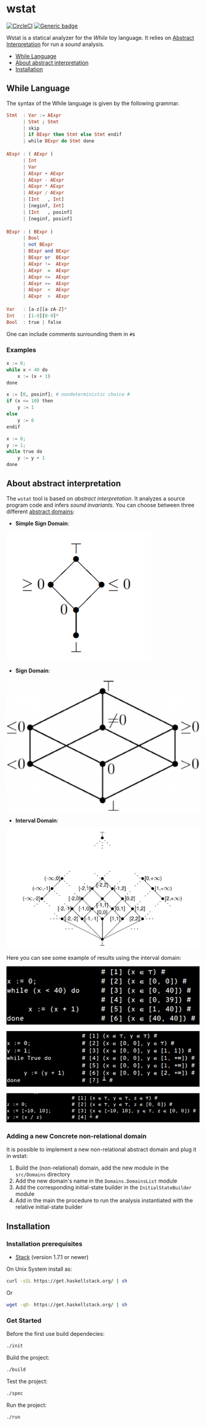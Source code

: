 # wstat

[![CircleCI](https://circleci.com/gh/parof/wstat.svg?style=svg)](https://circleci.com/gh/parof/wstat) [![Generic badge](https://img.shields.io/badge/sound-yes-<COLOR>.svg)](https://en.wikipedia.org/wiki/Soundness)


Wstat is a statical analyzer for the _While_ toy language. It relies on [Abstract Interpretation](https://en.wikipedia.org/wiki/Abstract_interpretation) for run a _sound_ analysis.

* [While Language](#while-language)
* [About abstract interpretation](#about-abstract-interpretation)
* [Installation](#installation)

## While Language

The syntax of the While language is given by the following grammar.

```haskell
Stmt  : Var := AExpr
      | Stmt ; Stmt
      | skip
      | if BExpr then Stmt else Stmt endif
      | while BExpr do Stmt done

AExpr : ( AExpr )
      | Int
      | Var
      | AExpr + AExpr
      | AExpr - AExpr
      | AExpr * AExpr
      | AExpr / AExpr
      | [Int   , Int]
      | [neginf, Int]
      | [Int   , posinf]
      | [neginf, posinf]

BExpr : ( BExpr )
      | Bool
      | not BExpr
      | BExpr and BExpr
      | BExpr or  BExpr
      | AExpr !=  AExpr
      | AExpr  =  AExpr
      | AExpr <=  AExpr
      | AExpr >=  AExpr
      | AExpr  <  AExpr
      | AExpr  >  AExpr

Var   : [a-z][a-zA-Z]*
Int   : [1-9][0-9]*
Bool  : true | false
```

One can include comments surrounding them in `#`s

### Examples

```python
x := 0;
while x < 40 do
    x := (x + 1)
done
```

```python
x := [0, posinf]; # nondeterministic choice #
if (x <= 10) then
    y := 1
else 
    y := 0
endif
```

```python
x := 0;
y := 1;
while true do
    y := y + 1
done
```

## About abstract interpretation

The `wstat` tool is based on _abstract interpretation_. It analyzes a source program code and infers _sound invariants_. You can choose between three different [abstract domains](https://en.wikipedia.org/wiki/Abstract_interpretation#Examples_of_abstract_domains):

- **Simple Sign Domain**: 

![Simple sign Domain](img/simpleSignDomain.png  "Simple sign Domain")
- **Sign Domain**: 

![Sign domain](img/signDomain.png "Sign domain")
- **Interval Domain**: 

![Interval domain](img/intervalDomain.png "Interval domain")

Here you can see some example of results using the interval domain:

![Interval analysis on terminating program](img/analysis1.png "Interval analysis on terminating program")

![Interval analysis on non-terminating program](img/analysis2.png "Interval analysis on non-terminating program")

![Interval analysis on division by zero](img/analysis3.png "Interval analysis on division by zero")

### Adding a new Concrete non-relational domain

It is possible to implement a new non-relational abstract domain and plug it in wstat:

1. Build the (non-relational) domain, add the new module in the ```src/Domains``` directory
2. Add the new domain's name in the `Domains.DomainsList` module
3. Add the corresponding initial-state builder in the `InitialStateBuilder` module
4. Add in the main the procedure to run the analysis instantiated with the relative initial-state builder

## Installation

### Installation prerequisites

- [Stack](https://docs.haskellstack.org/en/stable/README/) (version 1.7.1 or newer)

On Unix System install as:
```bash
curl -sSL https://get.haskellstack.org/ | sh
```
Or
```bash
wget -qO- https://get.haskellstack.org/ | sh
```

### Get Started

Before the first use build dependecies:
```bash
./init
```

Build the project:
```bash
./build
```

Test the project:
```bash
./spec
```

Run the project:
```bash
./run
```